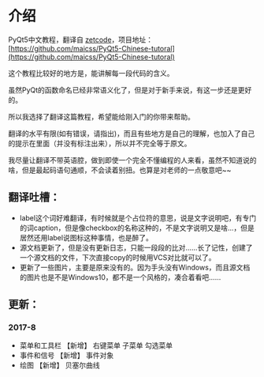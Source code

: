 # 介绍

PyQt5中文教程，翻译自 [zetcode](http://zetcode.com/gui/pyqt5/)，项目地址：[https://github.com/maicss/PyQt5-Chinese-tutoral](https://github.com/maicss/PyQt5-Chinese-tutoral)

这个教程比较好的地方是，能讲解每一段代码的含义。

虽然PyQt的函数命名已经非常语义化了，但是对于新手来说，有这一步还是更好的。

所以我选择了翻译这篇教程，希望能给刚入门的你带来帮助。

翻译的水平有限\(如有错误，请指出\)，而且有些地方是自己的理解，也加入了自己的提示在里面（并没有标注出来），所以并不完全等于原文。

我尽量让翻译不带英语腔，做到即使一个完全不懂编程的人来看，虽然不知道说的啥，但是最起码语句通顺，不会读着别扭。也算是对老师的一点敬意吧~~

## 翻译吐槽：

* label这个词好难翻译，有时候就是个占位符的意思，说是文字说明吧，有专门的词caption，但是像checkbox的名称这种的，不是文字说明又是啥...，但是居然还用label说图标这种事情，也是醉了。
* 源文档更新了，但是没有更新日志，只能一段段的比对……长了记性，创建了一个源文档的文件，下次直接copy的时候用VCS对比就可以了。
* 更新了一些图片，主要是原来没有的。因为手头没有Windows，而且源文档的图片也是不是Windows10，都不是一个风格的，凑合着看吧……

## 更新：

### 2017-8

* 菜单和工具栏 【新增】 右键菜单 子菜单 勾选菜单
* 事件和信号 【新增】 事件对象
* 绘图 【新增】 贝塞尔曲线

